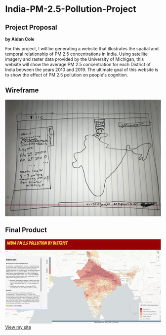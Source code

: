 # India-PM-2.5-Pollution-Project

## Project Proposal
**by Aidan Cole**

For this project, I will be generating a website that illustrates the spatial
and temporal relationship of PM 2.5 concentrations in India. Using satellite
imagery and raster data provided by the University of Michigan, this website
will show the average PM 2.5 concentration for each District of India between the
years 2010 and 2019. The ultimate goal of this website is to show the effect of
PM 2.5 pollution on people's cognition.

## Wireframe

![wireframe](wireframe.jpg)

## Final Product

[![india_pm25](India_PM25.png)](https://aidanpcole.github.io/)
[View my site](https://aidanpcole.github.io/)
